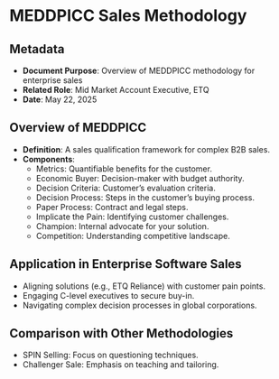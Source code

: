 # MEDDPICC Sales Methodology

## Metadata

- **Document Purpose**: Overview of MEDDPICC methodology for enterprise sales
- **Related Role**: Mid Market Account Executive, ETQ
- **Date**: May 22, 2025

## Overview of MEDDPICC

- **Definition**: A sales qualification framework for complex B2B sales.
- **Components**:
    - Metrics: Quantifiable benefits for the customer.
    - Economic Buyer: Decision-maker with budget authority.
    - Decision Criteria: Customer’s evaluation criteria.
    - Decision Process: Steps in the customer’s buying process.
    - Paper Process: Contract and legal steps.
    - Implicate the Pain: Identifying customer challenges.
    - Champion: Internal advocate for your solution.
    - Competition: Understanding competitive landscape.

## Application in Enterprise Software Sales

- Aligning solutions (e.g., ETQ Reliance) with customer pain points.
- Engaging C-level executives to secure buy-in.
- Navigating complex decision processes in global corporations.

## Comparison with Other Methodologies

- SPIN Selling: Focus on questioning techniques.
- Challenger Sale: Emphasis on teaching and tailoring.
